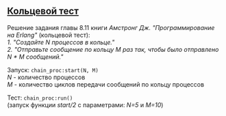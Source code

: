 ## [Кольцевой тест](../programs/chain_proc/chain_proc.erl)
Решение задания главы 8.11 книги *Амстронг Дж. "Программирование на Erlang"* (кольцевой тест):  
*1. "Создайте N процессов в кольце."*  
*2. "Отправьте сообщение по кольцу M раз так, чтобы было отправлено N * M сообщений."*  

Запуск: ```chain_proc:start(N, M)```  
*N* - количество процессов  
*M* - количество циклов передачи сообщений по кольцу процессов  

Тест: ```chain_proc:run()```  
(запуск функции *start/2* с параметрами: *N=5* и *M=10*)
